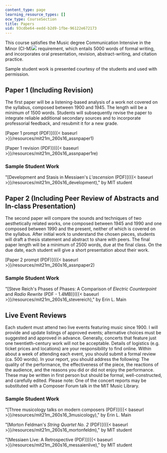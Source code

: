 ```yaml
---
content_type: page
learning_resource_types: []
ocw_type: CourseSection
title: Papers
uid: 93cdbe64-eedd-b2d9-1fbe-96122e672173
---
```


This course satisfies the Music degree Communication Intensive in the Minor (CI-M)![](/images/educator/icon-question-cim.png) requirement, which entails 5000 words of formal writing, and incorporates oral presentation, revision, abstract-writing, and citation practice.

Sample student work is presented courtesy of the students and used with permission.

Paper 1 (Including Revision)
----------------------------

The first paper will be a listening-based analysis of a work not covered on the syllabus, composed between 1900 and 1945. The length will be a minimum of 1500 words. Students will subsequently revise the paper to integrate reliable additional secondary sources and to incorporate professorial feedback, and resubmit it for a new grade.

[Paper 1 prompt (PDF)]({{< baseurl >}}/resources/mit21m_260s16_assnpaper1)

[Paper 1 revision (PDF)]({{< baseurl >}}/resources/mit21m_260s16_assnpaper1re)

### Sample Student Work

"[Development and Stasis in Messiaen's _L'ascension_ (PDF)]({{< baseurl >}}/resources/mit21m_260s16_development)," by MIT student

Paper 2 (Including Peer Review of Abstracts and In-class Presentation)
----------------------------------------------------------------------

The second paper will compare the sounds and techniques of two aesthetically related works, one composed between 1945 and 1990 and one composed between 1990 and the present, neither of which is covered on the syllabus. After initial work to understand the chosen pieces, students will draft a thesis statement and abstract to share with peers. The final paper length will be a minimum of 2500 words, due at the final class. On the due date, each student will give a short presentation about their work.

[Paper 2 prompt (PDF)]({{< baseurl >}}/resources/mit21m_260s16_assnpaper2)

### Sample Student Work

"[Steve Reich's Phases of Phases: A Comparison of _Electric Counterpoint_ and _Radio Rewrite_ (PDF - 1.4MB)]({{< baseurl >}}/resources/mit21m_260s16_stevereich)," by Erin L. Main

Live Event Reviews
------------------

Each student must attend two live events featuring music since 1900. I will provide and update listings of approved events; alternative choices must be suggested and approved in advance. Generally, concerts that feature just one twentieth-century work will not be acceptable. Details of logistics (e.g. ticket prices and locations) are your responsibility to find online. Within about a week of attending each event, you should submit a formal review (ca. 500 words). In your report, you should address the following: The quality of the performance, the effectiveness of the piece, the reactions of the audience, and the reasons you did or did not enjoy the performance. These may be written in first person but should be formal, well-constructed, and carefully edited. Please note: One of the concert reports may be substituted with a Composer Forum talk in the MIT Music Library.

### Sample Student Work

"[Three musicology talks on modern composers (PDF)]({{< baseurl >}}/resources/mit21m_260s16_3musicology)," by Erin L. Main

"[Morton Feldman's _String Quartet No. 2_ (PDF)]({{< baseurl >}}/resources/mit21m_260s16_mortonfeldm)," by MIT student

"[Messiaen Live: A Retrospective (PDF)]({{< baseurl >}}/resources/mit21m_260s16_messaienlive)," by MIT student
